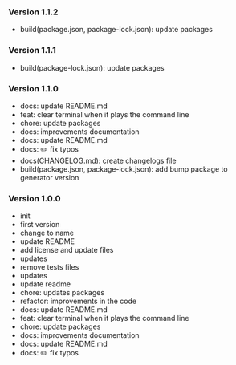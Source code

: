 ### Version 1.1.2
- build(package.json, package-lock.json): update packages

### Version 1.1.1
- build(package-lock.json): update packages

### Version 1.1.0
- docs: update README.md
- feat: clear terminal when it plays the command line
- chore: update packages
- docs: improvements documentation
- docs: update README.md
- docs: ✏️ fix typos
- docs(CHANGELOG.md): create changelogs file
- build(package.json, package-lock.json): add bump package to generator version

### Version 1.0.0
- init
- first version
- change to name
- update README
- add license and update files
- updates
- remove tests files
- updates
- update readme
- chore: updates packages
- refactor: improvements in the code
- docs: update README.md
- feat: clear terminal when it plays the command line
- chore: update packages
- docs: improvements documentation
- docs: update README.md
- docs: ✏️ fix typos
